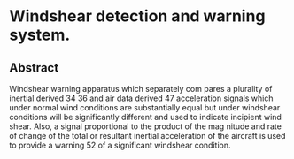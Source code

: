 # Windshear detection and warning system.

## Abstract
Windshear warning apparatus which separately com pares a plurality of inertial derived 34 36 and air data derived 47 acceleration signals which under normal wind conditions are substantially equal but under windshear conditions will be significantly different and used to indicate incipient wind shear. Also, a signal proportional to the product of the mag nitude and rate of change of the total or resultant inertial acceleration of the aircraft is used to provide a warning 52 of a significant windshear condition.